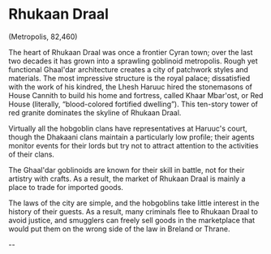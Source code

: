 # Rhukaan Draal

(Metropolis, 82,460)

The heart of Rhukaan Draal was once a frontier Cyran town; over the last two decades it has grown into a sprawling goblinoid metropolis. Rough yet functional Ghaal'dar architecture creates a city of patchwork styles and materials. The most
impressive structure is the royal palace; dissatisfied with the work of his kindred, the Lhesh Haruuc hired the stonemasons of House Cannith to build his home and fortress, called Khaar Mbar'ost, or Red House (literally, “blood-colored fortified dwelling”). This ten-story tower of red granite dominates the skyline of Rhukaan Draal.

Virtually all the hobgoblin clans have representatives at Haruuc's court, though the Dhakaani clans maintain a particularly low profile; their agents monitor events for their lords but try not to attract attention to the activities of their clans.

The Ghaal'dar goblinoids are known for their skill in battle, not for their artistry with crafts. As a result, the market of Rhukaan Draal is mainly a place to trade for imported goods.

The laws of the city are simple, and the hobgoblins take little interest in the history of their guests. As a result, many criminals flee to Rhukaan Draal to avoid justice, and smugglers can freely sell goods in the marketplace that would put them on the wrong side of the law in Breland or Thrane.

--
